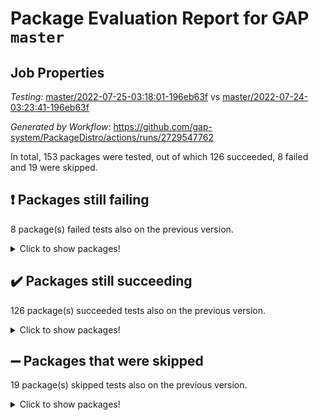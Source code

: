 # Package Evaluation Report for GAP `master`

## Job Properties

*Testing:* [master/2022-07-25-03:18:01-196eb63f](https://github.com/gap-system/PackageDistro/blob/data/reports/master/2022-07-25-03:18:01-196eb63f) vs [master/2022-07-24-03:23:41-196eb63f](https://github.com/gap-system/PackageDistro/blob/data/reports/master/2022-07-24-03:23:41-196eb63f)

*Generated by Workflow:* https://github.com/gap-system/PackageDistro/actions/runs/2729547762

In total, 153 packages were tested, out of which 126 succeeded, 8 failed and 19 were skipped.

## :exclamation: Packages still failing

8 package(s) failed tests also on the previous version.
<details><summary>Click to show packages!</summary>

- francy 1.2.4 [(failure)](https://github.com/gap-system/PackageDistro/runs/7492657591?check_suite_focus=true)
- hap 1.44 [(failure)](https://github.com/gap-system/PackageDistro/runs/7492658037?check_suite_focus=true)
- packagemanager 1.2 [(failure)](https://github.com/gap-system/PackageDistro/runs/7492659623?check_suite_focus=true)
- qpa 1.33 [(failure)](https://github.com/gap-system/PackageDistro/runs/7492659937?check_suite_focus=true)
- rcwa 4.6.4 [(failure)](https://github.com/gap-system/PackageDistro/runs/7492660052?check_suite_focus=true)
- recog 1.3.2 [(failure)](https://github.com/gap-system/PackageDistro/runs/7492660125?check_suite_focus=true)
- semigroups 4.0.0 [(failure)](https://github.com/gap-system/PackageDistro/runs/7492660333?check_suite_focus=true)
- yangbaxter 0.10.0 [(failure)](https://github.com/gap-system/PackageDistro/runs/7492661313?check_suite_focus=true)
</details>

## :heavy_check_mark: Packages still succeeding

126 package(s) succeeded tests also on the previous version.
<details><summary>Click to show packages!</summary>

- ace 5.4 [(success)](https://github.com/gap-system/PackageDistro/runs/7492655793?check_suite_focus=true)
- aclib 1.3.2 [(success)](https://github.com/gap-system/PackageDistro/runs/7492655852?check_suite_focus=true)
- agt 0.2 [(success)](https://github.com/gap-system/PackageDistro/runs/7492655903?check_suite_focus=true)
- alnuth 3.2.1 [(success)](https://github.com/gap-system/PackageDistro/runs/7492655954?check_suite_focus=true)
- anupq 3.2.6 [(success)](https://github.com/gap-system/PackageDistro/runs/7492656005?check_suite_focus=true)
- atlasrep 2.1.2 [(success)](https://github.com/gap-system/PackageDistro/runs/7492656059?check_suite_focus=true)
- autodoc 2022.07.10 [(success)](https://github.com/gap-system/PackageDistro/runs/7492656104?check_suite_focus=true)
- automata 1.15 [(success)](https://github.com/gap-system/PackageDistro/runs/7492656144?check_suite_focus=true)
- automgrp 1.3.2 [(success)](https://github.com/gap-system/PackageDistro/runs/7492656182?check_suite_focus=true)
- autpgrp 1.10.2 [(success)](https://github.com/gap-system/PackageDistro/runs/7492656215?check_suite_focus=true)
- cap 2022.06-05 [(success)](https://github.com/gap-system/PackageDistro/runs/7492656246?check_suite_focus=true)
- caratinterface 2.3.3 [(success)](https://github.com/gap-system/PackageDistro/runs/7492656278?check_suite_focus=true)
- cddinterface 2020.06.24 [(success)](https://github.com/gap-system/PackageDistro/runs/7492656304?check_suite_focus=true)
- circle 1.6.5 [(success)](https://github.com/gap-system/PackageDistro/runs/7492656332?check_suite_focus=true)
- classicpres 1.22 [(success)](https://github.com/gap-system/PackageDistro/runs/7492656377?check_suite_focus=true)
- cohomolo 1.6.10 [(success)](https://github.com/gap-system/PackageDistro/runs/7492656428?check_suite_focus=true)
- congruence 1.2.4 [(success)](https://github.com/gap-system/PackageDistro/runs/7492656466?check_suite_focus=true)
- corelg 1.56 [(success)](https://github.com/gap-system/PackageDistro/runs/7492656499?check_suite_focus=true)
- crime 1.6 [(success)](https://github.com/gap-system/PackageDistro/runs/7492656531?check_suite_focus=true)
- crisp 1.4.5 [(success)](https://github.com/gap-system/PackageDistro/runs/7492656570?check_suite_focus=true)
- crypting 0.10 [(success)](https://github.com/gap-system/PackageDistro/runs/7492656611?check_suite_focus=true)
- cryst 4.1.24 [(success)](https://github.com/gap-system/PackageDistro/runs/7492656657?check_suite_focus=true)
- crystcat 1.1.9 [(success)](https://github.com/gap-system/PackageDistro/runs/7492656702?check_suite_focus=true)
- ctbllib 1.3.4 [(success)](https://github.com/gap-system/PackageDistro/runs/7492656739?check_suite_focus=true)
- cubefree 1.19 [(success)](https://github.com/gap-system/PackageDistro/runs/7492656778?check_suite_focus=true)
- curlinterface 2.2.2 [(success)](https://github.com/gap-system/PackageDistro/runs/7492656805?check_suite_focus=true)
- cvec 2.7.5 [(success)](https://github.com/gap-system/PackageDistro/runs/7492656864?check_suite_focus=true)
- datastructures 0.2.7 [(success)](https://github.com/gap-system/PackageDistro/runs/7492656888?check_suite_focus=true)
- deepthought 1.0.5 [(success)](https://github.com/gap-system/PackageDistro/runs/7492656929?check_suite_focus=true)
- design 1.7 [(success)](https://github.com/gap-system/PackageDistro/runs/7492656988?check_suite_focus=true)
- difsets 2.3.1 [(success)](https://github.com/gap-system/PackageDistro/runs/7492657037?check_suite_focus=true)
- digraphs 1.5.3 [(success)](https://github.com/gap-system/PackageDistro/runs/7492657071?check_suite_focus=true)
- edim 1.3.5 [(success)](https://github.com/gap-system/PackageDistro/runs/7492657132?check_suite_focus=true)
- example 4.3.1 [(success)](https://github.com/gap-system/PackageDistro/runs/7492657170?check_suite_focus=true)
- factint 1.6.3 [(success)](https://github.com/gap-system/PackageDistro/runs/7492657220?check_suite_focus=true)
- ferret 1.0.8 [(success)](https://github.com/gap-system/PackageDistro/runs/7492657272?check_suite_focus=true)
- fga 1.4.0 [(success)](https://github.com/gap-system/PackageDistro/runs/7492657314?check_suite_focus=true)
- fining 1.5 [(success)](https://github.com/gap-system/PackageDistro/runs/7492657368?check_suite_focus=true)
- float 1.0.3 [(success)](https://github.com/gap-system/PackageDistro/runs/7492657406?check_suite_focus=true)
- format 1.4.3 [(success)](https://github.com/gap-system/PackageDistro/runs/7492657452?check_suite_focus=true)
- forms 1.2.8 [(success)](https://github.com/gap-system/PackageDistro/runs/7492657488?check_suite_focus=true)
- fplsa 1.2.5 [(success)](https://github.com/gap-system/PackageDistro/runs/7492657517?check_suite_focus=true)
- fr 2.4.8 [(success)](https://github.com/gap-system/PackageDistro/runs/7492657558?check_suite_focus=true)
- fwtree 1.3 [(success)](https://github.com/gap-system/PackageDistro/runs/7492657620?check_suite_focus=true)
- gbnp 1.0.5 [(success)](https://github.com/gap-system/PackageDistro/runs/7492657662?check_suite_focus=true)
- generalizedmorphismsforcap 2022.05-01 [(success)](https://github.com/gap-system/PackageDistro/runs/7492657718?check_suite_focus=true)
- genss 1.6.6 [(success)](https://github.com/gap-system/PackageDistro/runs/7492657745?check_suite_focus=true)
- gradedringforhomalg 2022.06-01 [(success)](https://github.com/gap-system/PackageDistro/runs/7492657779?check_suite_focus=true)
- grape 4.8.5 [(success)](https://github.com/gap-system/PackageDistro/runs/7492657820?check_suite_focus=true)
- groupoids 1.69 [(success)](https://github.com/gap-system/PackageDistro/runs/7492657871?check_suite_focus=true)
- grpconst 2.6.2 [(success)](https://github.com/gap-system/PackageDistro/runs/7492657918?check_suite_focus=true)
- guarana 0.96.3 [(success)](https://github.com/gap-system/PackageDistro/runs/7492657956?check_suite_focus=true)
- guava 3.16 [(success)](https://github.com/gap-system/PackageDistro/runs/7492657995?check_suite_focus=true)
- hapcryst 0.1.14 [(success)](https://github.com/gap-system/PackageDistro/runs/7492658073?check_suite_focus=true)
- hecke 1.5.3 [(success)](https://github.com/gap-system/PackageDistro/runs/7492658123?check_suite_focus=true)
- help 3.5 [(success)](https://github.com/gap-system/PackageDistro/runs/7492658155?check_suite_focus=true)
- idrel 2.44 [(success)](https://github.com/gap-system/PackageDistro/runs/7492658195?check_suite_focus=true)
- images 1.3.1 [(success)](https://github.com/gap-system/PackageDistro/runs/7492658233?check_suite_focus=true)
- intpic 0.3.0 [(success)](https://github.com/gap-system/PackageDistro/runs/7492658282?check_suite_focus=true)
- io 4.7.2 [(success)](https://github.com/gap-system/PackageDistro/runs/7492658318?check_suite_focus=true)
- irredsol 1.4.3 [(success)](https://github.com/gap-system/PackageDistro/runs/7492658362?check_suite_focus=true)
- json 2.1.0 [(success)](https://github.com/gap-system/PackageDistro/runs/7492658391?check_suite_focus=true)
- jupyterkernel 1.4.1 [(success)](https://github.com/gap-system/PackageDistro/runs/7492658430?check_suite_focus=true)
- jupyterviz 1.5.1 [(success)](https://github.com/gap-system/PackageDistro/runs/7492658465?check_suite_focus=true)
- kan 1.34 [(success)](https://github.com/gap-system/PackageDistro/runs/7492658512?check_suite_focus=true)
- kbmag 1.5.9 [(success)](https://github.com/gap-system/PackageDistro/runs/7492658552?check_suite_focus=true)
- laguna 3.9.5 [(success)](https://github.com/gap-system/PackageDistro/runs/7492658582?check_suite_focus=true)
- liealgdb 2.2.1 [(success)](https://github.com/gap-system/PackageDistro/runs/7492658615?check_suite_focus=true)
- liepring 2.6 [(success)](https://github.com/gap-system/PackageDistro/runs/7492658650?check_suite_focus=true)
- liering 2.4.2 [(success)](https://github.com/gap-system/PackageDistro/runs/7492658682?check_suite_focus=true)
- linearalgebraforcap 2022.06-03 [(success)](https://github.com/gap-system/PackageDistro/runs/7492658721?check_suite_focus=true)
- loops 3.4.1 [(success)](https://github.com/gap-system/PackageDistro/runs/7492658750?check_suite_focus=true)
- lpres 1.0.3 [(success)](https://github.com/gap-system/PackageDistro/runs/7492658793?check_suite_focus=true)
- majoranaalgebras 1.4 [(success)](https://github.com/gap-system/PackageDistro/runs/7492658844?check_suite_focus=true)
- mapclass 1.4.5 [(success)](https://github.com/gap-system/PackageDistro/runs/7492658891?check_suite_focus=true)
- matgrp 0.64 [(success)](https://github.com/gap-system/PackageDistro/runs/7492658968?check_suite_focus=true)
- modisom 2.5.2 [(success)](https://github.com/gap-system/PackageDistro/runs/7492659021?check_suite_focus=true)
- modulepresentationsforcap 2022.05-03 [(success)](https://github.com/gap-system/PackageDistro/runs/7492659066?check_suite_focus=true)
- monoidalcategories 2022.06-07 [(success)](https://github.com/gap-system/PackageDistro/runs/7492659125?check_suite_focus=true)
- nconvex 2020.11-04 [(success)](https://github.com/gap-system/PackageDistro/runs/7492659178?check_suite_focus=true)
- nilmat 1.4.1 [(success)](https://github.com/gap-system/PackageDistro/runs/7492659258?check_suite_focus=true)
- nock 1.5 [(success)](https://github.com/gap-system/PackageDistro/runs/7492659315?check_suite_focus=true)
- normalizinterface 1.3.3 [(success)](https://github.com/gap-system/PackageDistro/runs/7492659370?check_suite_focus=true)
- nq 2.5.8 [(success)](https://github.com/gap-system/PackageDistro/runs/7492659438?check_suite_focus=true)
- numericalsgps 1.3.0 [(success)](https://github.com/gap-system/PackageDistro/runs/7492659484?check_suite_focus=true)
- openmath 11.5.1 [(success)](https://github.com/gap-system/PackageDistro/runs/7492659521?check_suite_focus=true)
- orb 4.8.4 [(success)](https://github.com/gap-system/PackageDistro/runs/7492659568?check_suite_focus=true)
- patternclass 2.4.2 [(success)](https://github.com/gap-system/PackageDistro/runs/7492659656?check_suite_focus=true)
- permut 2.0.4 [(success)](https://github.com/gap-system/PackageDistro/runs/7492659689?check_suite_focus=true)
- polenta 1.3.10 [(success)](https://github.com/gap-system/PackageDistro/runs/7492659728?check_suite_focus=true)
- polymaking 0.8.6 [(success)](https://github.com/gap-system/PackageDistro/runs/7492659772?check_suite_focus=true)
- primgrp 3.4.2 [(success)](https://github.com/gap-system/PackageDistro/runs/7492659836?check_suite_focus=true)
- profiling 2.5.0 [(success)](https://github.com/gap-system/PackageDistro/runs/7492659875?check_suite_focus=true)
- quagroup 1.8.3 [(success)](https://github.com/gap-system/PackageDistro/runs/7492659978?check_suite_focus=true)
- radiroot 2.9 [(success)](https://github.com/gap-system/PackageDistro/runs/7492660012?check_suite_focus=true)
- rds 1.8 [(success)](https://github.com/gap-system/PackageDistro/runs/7492660086?check_suite_focus=true)
- repndecomp 1.2.1 [(success)](https://github.com/gap-system/PackageDistro/runs/7492660187?check_suite_focus=true)
- repsn 3.1.0 [(success)](https://github.com/gap-system/PackageDistro/runs/7492660226?check_suite_focus=true)
- resclasses 4.7.2 [(success)](https://github.com/gap-system/PackageDistro/runs/7492660261?check_suite_focus=true)
- scscp 2.3.1 [(success)](https://github.com/gap-system/PackageDistro/runs/7492660299?check_suite_focus=true)
- sglppow 2.2 [(success)](https://github.com/gap-system/PackageDistro/runs/7492660373?check_suite_focus=true)
- sgpviz 0.999.5 [(success)](https://github.com/gap-system/PackageDistro/runs/7492660398?check_suite_focus=true)
- simpcomp 2.1.14 [(success)](https://github.com/gap-system/PackageDistro/runs/7492660431?check_suite_focus=true)
- singular 2020.12.18 [(success)](https://github.com/gap-system/PackageDistro/runs/7492660463?check_suite_focus=true)
- sla 1.5.3 [(success)](https://github.com/gap-system/PackageDistro/runs/7492660497?check_suite_focus=true)
- smallgrp 1.5 [(success)](https://github.com/gap-system/PackageDistro/runs/7492660519?check_suite_focus=true)
- smallsemi 0.6.13 [(success)](https://github.com/gap-system/PackageDistro/runs/7492660553?check_suite_focus=true)
- sonata 2.9.4 [(success)](https://github.com/gap-system/PackageDistro/runs/7492660585?check_suite_focus=true)
- sophus 1.25 [(success)](https://github.com/gap-system/PackageDistro/runs/7492660616?check_suite_focus=true)
- spinsym 1.5.2 [(success)](https://github.com/gap-system/PackageDistro/runs/7492660652?check_suite_focus=true)
- symbcompcc 1.3.2 [(success)](https://github.com/gap-system/PackageDistro/runs/7492660688?check_suite_focus=true)
- thelma 1.3 [(success)](https://github.com/gap-system/PackageDistro/runs/7492660724?check_suite_focus=true)
- tomlib 1.2.9 [(success)](https://github.com/gap-system/PackageDistro/runs/7492660760?check_suite_focus=true)
- toric 1.9.5 [(success)](https://github.com/gap-system/PackageDistro/runs/7492660794?check_suite_focus=true)
- toricvarieties 2022.07.13 [(success)](https://github.com/gap-system/PackageDistro/runs/7492660836?check_suite_focus=true)
- transgrp 3.6.3 [(success)](https://github.com/gap-system/PackageDistro/runs/7492660871?check_suite_focus=true)
- ugaly 4.0.3 [(success)](https://github.com/gap-system/PackageDistro/runs/7492660915?check_suite_focus=true)
- unipot 1.5 [(success)](https://github.com/gap-system/PackageDistro/runs/7492660966?check_suite_focus=true)
- unitlib 4.1.0 [(success)](https://github.com/gap-system/PackageDistro/runs/7492661024?check_suite_focus=true)
- utils 0.74 [(success)](https://github.com/gap-system/PackageDistro/runs/7492661066?check_suite_focus=true)
- uuid 0.7 [(success)](https://github.com/gap-system/PackageDistro/runs/7492661115?check_suite_focus=true)
- walrus 0.9991 [(success)](https://github.com/gap-system/PackageDistro/runs/7492661160?check_suite_focus=true)
- wedderga 4.10.2 [(success)](https://github.com/gap-system/PackageDistro/runs/7492661190?check_suite_focus=true)
- xmod 2.88 [(success)](https://github.com/gap-system/PackageDistro/runs/7492661238?check_suite_focus=true)
- xmodalg 1.22 [(success)](https://github.com/gap-system/PackageDistro/runs/7492661269?check_suite_focus=true)
- zeromqinterface 0.13 [(success)](https://github.com/gap-system/PackageDistro/runs/7492661351?check_suite_focus=true)
</details>

## :heavy_minus_sign: Packages that were skipped

19 package(s) skipped tests also on the previous version.
<details><summary>Click to show packages!</summary>

- 4ti2interface 2022.03-01 [(skipped)](https://github.com/gap-system/PackageDistro/runs/7492579309?check_suite_focus=true)
- browse 1.8.14 [(skipped)](https://github.com/gap-system/PackageDistro/runs/7492579309?check_suite_focus=true)
- examplesforhomalg 2022.03-01 [(skipped)](https://github.com/gap-system/PackageDistro/runs/7492579309?check_suite_focus=true)
- gapdoc 1.6.5 [(skipped)](https://github.com/gap-system/PackageDistro/runs/7492579309?check_suite_focus=true)
- gauss 2022.03-01 [(skipped)](https://github.com/gap-system/PackageDistro/runs/7492579309?check_suite_focus=true)
- gaussforhomalg 2022.03-01 [(skipped)](https://github.com/gap-system/PackageDistro/runs/7492579309?check_suite_focus=true)
- gradedmodules 2022.03-01 [(skipped)](https://github.com/gap-system/PackageDistro/runs/7492579309?check_suite_focus=true)
- homalg 2022.03-01 [(skipped)](https://github.com/gap-system/PackageDistro/runs/7492579309?check_suite_focus=true)
- homalgtocas 2022.03-01 [(skipped)](https://github.com/gap-system/PackageDistro/runs/7492579309?check_suite_focus=true)
- io_forhomalg 2022.03-01 [(skipped)](https://github.com/gap-system/PackageDistro/runs/7492579309?check_suite_focus=true)
- itc 1.5.1 [(skipped)](https://github.com/gap-system/PackageDistro/runs/7492579309?check_suite_focus=true)
- localizeringforhomalg 2022.03-01 [(skipped)](https://github.com/gap-system/PackageDistro/runs/7492579309?check_suite_focus=true)
- matricesforhomalg 2022.06-01 [(skipped)](https://github.com/gap-system/PackageDistro/runs/7492579309?check_suite_focus=true)
- modules 2022.03-01 [(skipped)](https://github.com/gap-system/PackageDistro/runs/7492579309?check_suite_focus=true)
- polycyclic 2.16 [(skipped)](https://github.com/gap-system/PackageDistro/runs/7492579309?check_suite_focus=true)
- ringsforhomalg 2022.04-01 [(skipped)](https://github.com/gap-system/PackageDistro/runs/7492579309?check_suite_focus=true)
- sco 2022.03-01 [(skipped)](https://github.com/gap-system/PackageDistro/runs/7492579309?check_suite_focus=true)
- toolsforhomalg 2022.05-01 [(skipped)](https://github.com/gap-system/PackageDistro/runs/7492579309?check_suite_focus=true)
- xgap 4.31 [(skipped)](https://github.com/gap-system/PackageDistro/runs/7492579309?check_suite_focus=true)
</details>

